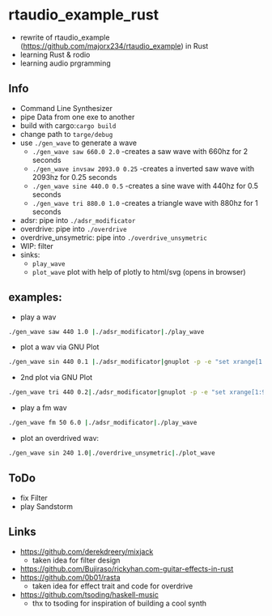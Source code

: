 # rtaudio_example_rust
- rewrite of rtaudio_example (https://github.com/majorx234/rtaudio_example) in Rust
- learning Rust & rodio
- learning audio prgramming 

## Info
- Command Line Synthesizer
- pipe Data from one exe to another
- build with cargo:```cargo build```
- change path to ```targe/debug```
- use `./gen_wave` to generate a wave
  - `./gen_wave saw 660.0 2.0` -creates a saw wave with 660hz for 2 seconds
  - `./gen_wave invsaw 2093.0 0.25` -creates a inverted saw wave with 2093hz for 0.25 seconds  
  - `./gen_wave sine 440.0 0.5` -creates a sine wave with 440hz for 0.5 seconds
  - `./gen_wave tri 880.0 1.0` -creates a triangle wave with 880hz for 1 seconds
- adsr: pipe into `./adsr_modificator`
- overdrive: pipe into `./overdrive`
- overdrive_unsymetric: pipe into `./overdrive_unsymetric`
- WIP: filter
- sinks:
  - `play_wave`
  - `plot_wave` plot with help of plotly to html/svg (opens in browser)
## examples:
- play a wav
```bash
./gen_wave saw 440 1.0 |./adsr_modificator|./play_wave
```
- plot a wav via GNU Plot
```bash
./gen_wave sin 440 0.1 |./adsr_modificator|gnuplot -p -e "set xrange[1:4800]; plot '-' "
```
- 2nd plot via GNU Plot
```bash
./gen_wave tri 440 0.2|./adsr_modificator|gnuplot -p -e "set xrange[1:9600]; plot '-' "
```
- play a fm wav
```bash
./gen_wave fm 50 6.0 |./adsr_modificator|./play_wave
```
- plot an overdrived wav:
```bash
./gen_wave sin 240 1.0|./overdrive_unsymetric|./plot_wave
```

## ToDo
- fix Filter
- play Sandstorm

## Links
- https://github.com/derekdreery/mixjack
  - taken idea for filter design
- https://github.com/Bujiraso/rickyhan.com-guitar-effects-in-rust
- https://github.com/0b01/rasta
  - taken idea for effect trait and code for overdrive
- https://github.com/tsoding/haskell-music
  - thx to tsoding for inspiration of building a cool synth
